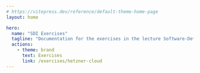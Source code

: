```yaml
---
# https://vitepress.dev/reference/default-theme-home-page
layout: home

hero:
  name: "SDI Exercises"
  tagline: "Documentation for the exercises in the lecture Software-Defined-Infrastructure"
  actions:
    - theme: brand
      text: Exercises
      link: /exercises/hetzner-cloud
---
```


<script setup>
import { VPTeamMembers } from 'vitepress/theme';

const personalWebsite = '<svg xmlns="http://www.w3.org/2000/svg" width="32" height="32" viewBox="0 0 24 24"><g fill="none" stroke="currentColor" stroke-linecap="round" stroke-linejoin="round" stroke-width="2"><circle cx="12" cy="12" r="10"/><path d="M12 2a14.5 14.5 0 0 0 0 20a14.5 14.5 0 0 0 0-20M2 12h20"/></g></svg>';


const members = [
  {
    avatar: 'https://www.github.com/robinsmith-source.png',
    name: 'Robin Schmidt',
    title: 'Creator',
    links: [
      { icon: 'github', link: 'https://www.github.com/robinsmith-source' },
      { icon: { svg: personalWebsite }, link: 'https://robinschmidt.dev' }
    ]
  },
]
</script>

<VPTeamMembers size="small" :members />
